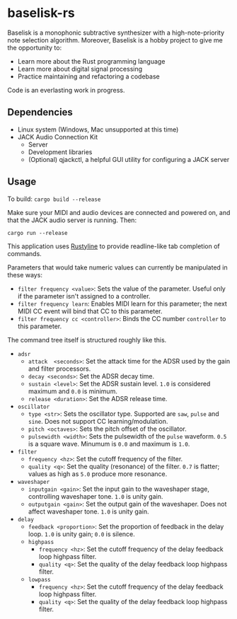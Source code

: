 # baselisk-rs
Baselisk is a monophonic subtractive synthesizer with a high-note-priority note selection algorithm. Moreover, Baselisk is a hobby project to give me the opportunity to:

* Learn more about the Rust programming language
* Learn more about digital signal processing
* Practice maintaining and refactoring a codebase

Code is an everlasting work in progress.

## Dependencies

- Linux system (Windows, Mac unsupported at this time)
- JACK Audio Connection Kit
  - Server
  - Development libraries
  - (Optional) qjackctl, a helpful GUI utility for configuring a JACK server

## Usage

To build: `cargo build --release`

Make sure your MIDI and audio devices are connected and powered on, and that the JACK audio server is running. Then:

`cargo run --release`

This application uses [Rustyline](https://github.com/kkawakam/rustyline) to provide readline-like tab completion of commands. 

Parameters that would take numeric values can currently be manipulated in these ways:

- `filter frequency <value>`: Sets the value of the parameter. Useful only if the parameter isn't assigned to a controller.
- `filter frequency learn`: Enables MIDI learn for this parameter; the next MIDI CC event will bind that CC to this parameter.
- `filter frequency cc <controller>`: Binds the CC number `controller` to this parameter.

The command tree itself is structured roughly like this.

- `adsr`
  - `attack  <seconds>`: Set the attack time for the ADSR used by the gain and filter processors.
  - `decay <seconds>`: Set the ADSR decay time.
  - `sustain <level>`: Set the ADSR sustain level. `1.0` is considered maximum and `0.0` is minimum.
  - `release <duration>`: Set the ADSR release time.
- `oscillator`
  - `type <str>`: Sets the oscillator type. Supported are `saw`, `pulse` and `sine`. Does not support CC learning/modulation.
  - `pitch <octaves>`: Sets the pitch offset of the oscillator.
  - `pulsewidth <width>`: Sets the pulsewidth of the `pulse` waveform. `0.5` is a square wave. Minumum is `0.0` and maximum is `1.0`.
- `filter`
  - `frequency <hz>`: Set the cutoff frequency of the filter.
  - `quality <q>`: Set the quality (resonance) of the filter. `0.7` is flatter; values as high as `5.0` produce more resonance.
- `waveshaper`
  - `inputgain <gain>`: Set the input gain to the waveshaper stage, controlling waveshaper tone. `1.0` is unity gain.
  - `outputgain <gain>`: Set the output gain of the waveshaper. Does not affect waveshaper tone. `1.0` is unity gain.
- `delay`
  - `feedback <proportion>`: Set the proportion of feedback in the delay loop. `1.0` is unity gain; `0.0` is silence. 
  - `highpass`
    - `frequency <hz>`: Set the cutoff frequency of the delay feedback loop highpass filter.
    - `quality <q>`: Set the quality of the delay feedback loop highpass filter.
  - `lowpass`
    - `frequency <hz>`: Set the cutoff frequency of the delay feedback loop highpass filter.
    - `quality <q>`: Set the quality of the delay feedback loop highpass filter.

